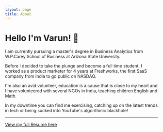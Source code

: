 ```yaml
---
layout: page
title: About
---
```


<h1 id="hello-i-m-varun-">Hello I&#39;m Varun! 👋</h1>
<p>I am currently pursuing a master&#39;s degree in Business Analytics from W.P.Carey School of Business at Arizona State University. </p>
<p>Before I decided to take the plunge and become a full time student, I worked as a product marketer for 4 years at Freshworks, the first SaaS company from India to go public on NASDAQ. </p>
<p>I&#39;m also an avid volunteer, education is a cause that is close to my heart and I have volunteered with several NGOs in India, teaching children English and Math. </p>
<p>In my downtime you can find me exercising, catching up on the latest trends in tech or being sucked into YouTube&#39;s algorithmic blackhole! </p>
<hr>

<p><a href="https://drive.google.com/file/d/1YtK759KJtHEmF5dm1-tWDwmRUR9SSlP9/view?usp=sharing">View my full Resume here</a></p>
